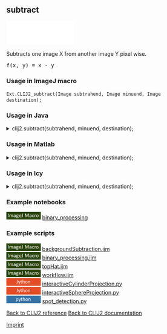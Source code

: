 ## subtract
<img src="images/mini_empty_logo.png"/><img src="images/mini_empty_logo.png"/><img src="images/mini_empty_logo.png"/>

Subtracts one image X from another image Y pixel wise.

<pre>f(x, y) = x - y</pre>

### Usage in ImageJ macro
```
Ext.CLIJ2_subtract(Image subtrahend, Image minuend, Image destination);
```




### Usage in Java


<details>

<summary>
clij2.subtract(subtrahend, minuend, destination);
</summary>
<pre class="highlight">// init CLIJ and GPU
import net.haesleinhuepf.clij2.CLIJ2;
import net.haesleinhuepf.clij.clearcl.ClearCLBuffer;
CLIJ2 clij2 = CLIJ2.getInstance();

// get input parameters
ClearCLBuffer subtrahend = clij2.push(subtrahendImagePlus);
ClearCLBuffer minuend = clij2.push(minuendImagePlus);
destination = clij2.create(subtrahend);
</pre>

<pre class="highlight">
// Execute operation on GPU
clij2.subtract(subtrahend, minuend, destination);
</pre>

<pre class="highlight">
//show result
destinationImagePlus = clij2.pull(destination);
destinationImagePlus.show();

// cleanup memory on GPU
clij2.release(subtrahend);
clij2.release(minuend);
clij2.release(destination);
</pre>

</details>





### Usage in Matlab


<details>

<summary>
clij2.subtract(subtrahend, minuend, destination);
</summary>
<pre class="highlight">% init CLIJ and GPU
clij2 = init_clatlab();

% get input parameters
subtrahend = clij2.pushMat(subtrahend_matrix);
minuend = clij2.pushMat(minuend_matrix);
destination = clij2.create(subtrahend);
</pre>

<pre class="highlight">
% Execute operation on GPU
clij2.subtract(subtrahend, minuend, destination);
</pre>

<pre class="highlight">
% show result
destination = clij2.pullMat(destination)

% cleanup memory on GPU
clij2.release(subtrahend);
clij2.release(minuend);
clij2.release(destination);
</pre>

</details>





### Usage in Icy


<details>

<summary>
clij2.subtract(subtrahend, minuend, destination);
</summary>
<pre class="highlight">// init CLIJ and GPU
importClass(net.haesleinhuepf.clicy.CLICY);
importClass(Packages.icy.main.Icy);

clij2 = CLICY.getInstance();

// get input parameters
subtrahend_sequence = getSequence();
subtrahend = clij2.pushSequence(subtrahend_sequence);
minuend_sequence = getSequence();
minuend = clij2.pushSequence(minuend_sequence);
destination = clij2.create(subtrahend);
</pre>

<pre class="highlight">
// Execute operation on GPU
clij2.subtract(subtrahend, minuend, destination);
</pre>

<pre class="highlight">
// show result
destination_sequence = clij2.pullSequence(destination)
Icy.addSequence(destination_sequence);
// cleanup memory on GPU
clij2.release(subtrahend);
clij2.release(minuend);
clij2.release(destination);
</pre>

</details>





### Example notebooks
<a href="https://clij.github.io/clij2-docs/md/binary_processing"><img src="images/language_macro.png" height="20"/></a> [binary_processing](https://clij.github.io/clij2-docs/md/binary_processing)  




### Example scripts
<a href="https://github.com/clij/clij2-docs/blob/master/src/main/macro/backgroundSubtraction.ijm"><img src="images/language_macro.png" height="20"/></a> [backgroundSubtraction.ijm](https://github.com/clij/clij2-docs/blob/master/src/main/macro/backgroundSubtraction.ijm)  
<a href="https://github.com/clij/clij2-docs/blob/master/src/main/macro/binary_processing.ijm"><img src="images/language_macro.png" height="20"/></a> [binary_processing.ijm](https://github.com/clij/clij2-docs/blob/master/src/main/macro/binary_processing.ijm)  
<a href="https://github.com/clij/clij2-docs/blob/master/src/main/macro/topHat.ijm"><img src="images/language_macro.png" height="20"/></a> [topHat.ijm](https://github.com/clij/clij2-docs/blob/master/src/main/macro/topHat.ijm)  
<a href="https://github.com/clij/clij2-docs/blob/master/src/main/macro/workflow.ijm"><img src="images/language_macro.png" height="20"/></a> [workflow.ijm](https://github.com/clij/clij2-docs/blob/master/src/main/macro/workflow.ijm)  
<a href="https://github.com/clij/clij2-docs/blob/master/src/main/jython/interactiveCylinderProjection.py"><img src="images/language_jython.png" height="20"/></a> [interactiveCylinderProjection.py](https://github.com/clij/clij2-docs/blob/master/src/main/jython/interactiveCylinderProjection.py)  
<a href="https://github.com/clij/clij2-docs/blob/master/src/main/jython/interactiveSphereProjection.py"><img src="images/language_jython.png" height="20"/></a> [interactiveSphereProjection.py](https://github.com/clij/clij2-docs/blob/master/src/main/jython/interactiveSphereProjection.py)  
<a href="https://github.com/clij/clijpy/blob/master/python/spot_detection.py"><img src="images/language_python.png" height="20"/></a> [spot_detection.py](https://github.com/clij/clijpy/blob/master/python/spot_detection.py)  


[Back to CLIJ2 reference](https://clij.github.io/clij2-docs/reference)
[Back to CLIJ2 documentation](https://clij.github.io/clij2-docs)

[Imprint](https://clij.github.io/imprint)
